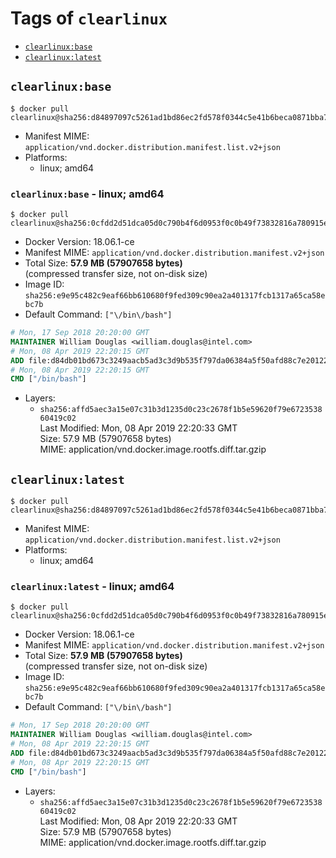 <!-- THIS FILE IS GENERATED VIA './update-remote.sh' -->

# Tags of `clearlinux`

-	[`clearlinux:base`](#clearlinuxbase)
-	[`clearlinux:latest`](#clearlinuxlatest)

## `clearlinux:base`

```console
$ docker pull clearlinux@sha256:d84897097c5261ad1bd86ec2fd578f0344c5e41b6beca0871bba774aaa5e42c6
```

-	Manifest MIME: `application/vnd.docker.distribution.manifest.list.v2+json`
-	Platforms:
	-	linux; amd64

### `clearlinux:base` - linux; amd64

```console
$ docker pull clearlinux@sha256:0cfdd2d51dca05d0c790b4f6d0953f0c0b49f73832816a780915e03deaf19240
```

-	Docker Version: 18.06.1-ce
-	Manifest MIME: `application/vnd.docker.distribution.manifest.v2+json`
-	Total Size: **57.9 MB (57907658 bytes)**  
	(compressed transfer size, not on-disk size)
-	Image ID: `sha256:e9e95c482c9eaf66bb610680f9fed309c90ea2a401317fcb1317a65ca58ebc7b`
-	Default Command: `["\/bin\/bash"]`

```dockerfile
# Mon, 17 Sep 2018 20:20:00 GMT
MAINTAINER William Douglas <william.douglas@intel.com>
# Mon, 08 Apr 2019 22:20:15 GMT
ADD file:d84db01bd673c3249aacb5ad3c3d9b535f797da06384a5f50afd88c7e20122ca in / 
# Mon, 08 Apr 2019 22:20:15 GMT
CMD ["/bin/bash"]
```

-	Layers:
	-	`sha256:affd5aec3a15e07c31b3d1235d0c23c2678f1b5e59620f79e672353860419c02`  
		Last Modified: Mon, 08 Apr 2019 22:20:33 GMT  
		Size: 57.9 MB (57907658 bytes)  
		MIME: application/vnd.docker.image.rootfs.diff.tar.gzip

## `clearlinux:latest`

```console
$ docker pull clearlinux@sha256:d84897097c5261ad1bd86ec2fd578f0344c5e41b6beca0871bba774aaa5e42c6
```

-	Manifest MIME: `application/vnd.docker.distribution.manifest.list.v2+json`
-	Platforms:
	-	linux; amd64

### `clearlinux:latest` - linux; amd64

```console
$ docker pull clearlinux@sha256:0cfdd2d51dca05d0c790b4f6d0953f0c0b49f73832816a780915e03deaf19240
```

-	Docker Version: 18.06.1-ce
-	Manifest MIME: `application/vnd.docker.distribution.manifest.v2+json`
-	Total Size: **57.9 MB (57907658 bytes)**  
	(compressed transfer size, not on-disk size)
-	Image ID: `sha256:e9e95c482c9eaf66bb610680f9fed309c90ea2a401317fcb1317a65ca58ebc7b`
-	Default Command: `["\/bin\/bash"]`

```dockerfile
# Mon, 17 Sep 2018 20:20:00 GMT
MAINTAINER William Douglas <william.douglas@intel.com>
# Mon, 08 Apr 2019 22:20:15 GMT
ADD file:d84db01bd673c3249aacb5ad3c3d9b535f797da06384a5f50afd88c7e20122ca in / 
# Mon, 08 Apr 2019 22:20:15 GMT
CMD ["/bin/bash"]
```

-	Layers:
	-	`sha256:affd5aec3a15e07c31b3d1235d0c23c2678f1b5e59620f79e672353860419c02`  
		Last Modified: Mon, 08 Apr 2019 22:20:33 GMT  
		Size: 57.9 MB (57907658 bytes)  
		MIME: application/vnd.docker.image.rootfs.diff.tar.gzip
